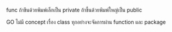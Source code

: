 func ถ้าขึนด้วยพิมพ์เล็กเป็น private
     ถ้าขี้นด้วยพิมพ์ใหญ่เป็น public

GO ไม่มี concept เรื่อง class ทุกอย่างจะจัดการผ่าน function และ package